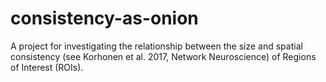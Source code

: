 # consistency-as-onion
A project for investigating the relationship between the size and spatial consistency (see Korhonen et al. 2017, Network Neuroscience) of Regions of Interest (ROIs).
